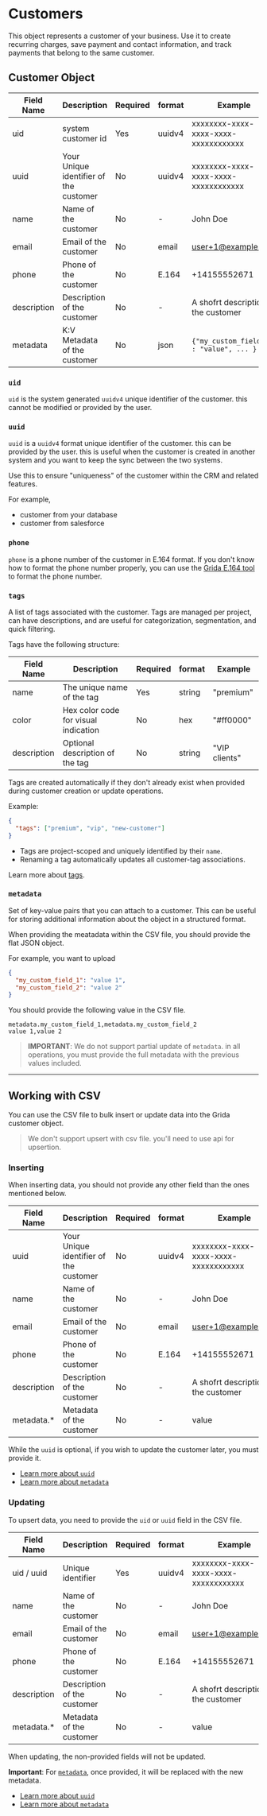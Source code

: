 # Customers

This object represents a customer of your business. Use it to create recurring charges, save payment and contact information, and track payments that belong to the same customer.

## Customer Object

| Field Name  | Description                            | Required | format | Example                                 | update | unique            |
| ----------- | -------------------------------------- | -------- | ------ | --------------------------------------- | ------ | ----------------- |
| uid         | system customer id                     | Yes      | uuidv4 | xxxxxxxx-xxxx-xxxx-xxxx-xxxxxxxxxxxx    | No     | Yes               |
| uuid        | Your Unique identifier of the customer | No       | uuidv4 | xxxxxxxx-xxxx-xxxx-xxxx-xxxxxxxxxxxx    | Yes    | Yes (if provided) |
| name        | Name of the customer                   | No       | -      | John Doe                                | Yes    | No                |
| email       | Email of the customer                  | No       | email  | user+1@example.com                      | Yes    | No                |
| phone       | Phone of the customer                  | No       | E.164  | +14155552671                            | Yes    | No                |
| description | Description of the customer            | No       | -      | A shofrt description of the customer    | Yes    | No                |
| metadata    | K:V Metadata of the customer           | No       | json   | `{"my_custom_field_1" : "value", ... }` | Yes    | No                |

### `uid`

`uid` is the system generated `uuidv4` unique identifier of the customer. this cannot be modified or provided by the user.

### `uuid`

`uuid` is a `uuidv4` format unique identifier of the customer. this can be provided by the user.
this is useful when the customer is created in another system and you want to keep the sync between the two systems.

Use this to ensure "uniqueness" of the customer within the CRM and related features.

For example,

- customer from your database
- customer from salesforce

### `phone`

`phone` is a phone number of the customer in E.164 format. If you don't know how to format the phone number properly, you can use the
[Grida E.164 tool](https://app.grida.co/tools/e164) to format the phone number.

### `tags`

A list of tags associated with the customer. Tags are managed per project, can have descriptions, and are useful for categorization, segmentation, and quick filtering.

Tags have the following structure:

| Field Name  | Description                          | Required | format | Example       |
| ----------- | ------------------------------------ | -------- | ------ | ------------- |
| name        | The unique name of the tag           | Yes      | string | "premium"     |
| color       | Hex color code for visual indication | No       | hex    | "#ff0000"     |
| description | Optional description of the tag      | No       | string | "VIP clients" |

Tags are created automatically if they don't already exist when provided during customer creation or update operations.

Example:

```json
{
  "tags": ["premium", "vip", "new-customer"]
}
```

- Tags are project-scoped and uniquely identified by their `name`.
- Renaming a tag automatically updates all customer-tag associations.

Learn more about [tags](../tags/).

### `metadata`

Set of key-value pairs that you can attach to a customer. This can be
useful for storing additional information about the object in a
structured format.

When providing the meatadata within the CSV file, you should provide the flat JSON object.

For example, you want to upload

```json
{
  "my_custom_field_1": "value 1",
  "my_custom_field_2": "value 2"
}
```

You should provide the following value in the CSV file.

```csv
metadata.my_custom_field_1,metadata.my_custom_field_2
value 1,value 2
```

> **IMPORTANT**: We do not support partial update of `metadata`. in all operations, you must provide the full metadata with the previous values included.

---

## Working with CSV

You can use the CSV file to bulk insert or update data into the Grida customer object.

> We don't support upsert with csv file. you'll need to use api for upsertion.

### Inserting

When inserting data, you should not provide any other field than the ones mentioned below.

| Field Name  | Description                            | Required | format | Example                              |
| ----------- | -------------------------------------- | -------- | ------ | ------------------------------------ |
| uuid        | Your Unique identifier of the customer | No       | uuidv4 | xxxxxxxx-xxxx-xxxx-xxxx-xxxxxxxxxxxx |
| name        | Name of the customer                   | No       | -      | John Doe                             |
| email       | Email of the customer                  | No       | email  | user+1@example.com                   |
| phone       | Phone of the customer                  | No       | E.164  | +14155552671                         |
| description | Description of the customer            | No       | -      | A shofrt description of the customer |
| metadata.\* | Metadata of the customer               | No       | -      | value                                |

While the `uuid` is optional, if you wish to update the customer later, you must provide it.

- [Learn more about `uuid`](#uuid)
- [Learn more about `metadata`](#metadata)

### Updating

To upsert data, you need to provide the `uid` or `uuid` field in the CSV file.

| Field Name  | Description                 | Required | format | Example                              |
| ----------- | --------------------------- | -------- | ------ | ------------------------------------ |
| uid / uuid  | Unique identifier           | Yes      | uuidv4 | xxxxxxxx-xxxx-xxxx-xxxx-xxxxxxxxxxxx |
| name        | Name of the customer        | No       | -      | John Doe                             |
| email       | Email of the customer       | No       | email  | user+1@example.com                   |
| phone       | Phone of the customer       | No       | E.164  | +14155552671                         |
| description | Description of the customer | No       | -      | A shofrt description of the customer |
| metadata.\* | Metadata of the customer    | No       | -      | value                                |

When updating, the non-provided fields will not be updated.

**Important**: For [`metadata`](#metadata), once provided, it will be replaced with the new metadata.

- [Learn more about `uuid`](#uuid)
- [Learn more about `metadata`](#metadata)

